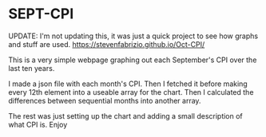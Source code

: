 # SEPT-CPI
UPDATE: I'm not updating this, it was just a quick project to see how graphs and stuff are used.
https://stevenfabrizio.github.io/Oct-CPI/

This is a very simple webpage graphing out each September's CPI over the last ten years.

I made a json file with each month's CPI. 
Then I fetched it before making every 12th element into a useable array for the chart. 
Then I calculated the differences between sequential months into another array.

The rest was just setting up the chart and adding a small description of what CPI is. Enjoy
